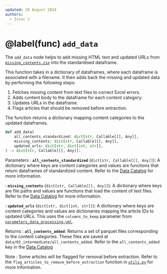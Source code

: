 ```yaml
---
updated: 29 August 2024
authors:
  - Issac J
---
```


# @label(func) `add_data`

The `add_data` node helps to add missing HTML text and updated URLs from [`missing_contents.zip`](https://drive.google.com/file/d/1KX7Jsc9LVn6ozsT1P87kTmjVYh4be2j2/view) into the standardised dataframe.

This function takes in a dictionary of dataframes, where each dataframe is associated with a filename. It then adds back the missing and updated data by performing the following steps:

1. Fetches missing content from text files to correct Excel errors.
2. Adds content body to the dataframe for each content category.
3. Updates URLs in the dataframe.
4. Flags articles that should be removed before extraction.

The function returns a dictionary mapping content categories to the updated dataframes.

```python
def add_data(
    all_contents_standardized: dict[str, Callable[[], Any]],
    missing_contents: dict[str, Callable[[], Any]],
    updated_urls: dict[str, dict[int, str]],
) -> dict[str, Callable[[], Any]]:
```

Parameters
: **`all_contents_standardized`** (`dict[str, Callable[[], Any]]`):
A dictionary where keys are content categories and values are functions that return dataframes of standardized content.
Refer to the [Data Catalog](https://github.com/Synapxe-DNA/healthhub-content-optimization/blob/main/content-optimization/conf/base/catalog.yml) for more information.

: **`missing_contents`** (`dict[str, Callable[[], Any]]`):
A dictionary where keys are file paths and values are functions that load the content of text files.
Refer to the [Data Catalog](https://github.com/Synapxe-DNA/healthhub-content-optimization/blob/main/content-optimization/conf/base/catalog.yml) for more information.

: **`updated_urls`** (`dict[str, dict[int, str]]`):
A dictionary where keys are content categories and values are dictionaries mapping the article IDs to updated URLs.
This uses the `columns_to_keep` parameter from [`parameters_data_processing.yml`](https://github.com/Synapxe-DNA/healthhub-content-optimization/blob/main/content-optimization/conf/base/parameters_data_processing.yml).

Returns
: **`all_contents_added`**:
Returns a set of parquet files corresponding to the content categories. These files are saved at `data/02_intermediate/all_contents_added`. Refer to the `all_contents_added` key in the [Data Catalog](https://github.com/Synapxe-DNA/healthhub-content-optimization/blob/main/content-optimization/conf/base/catalog.yml)

Note
: Some articles will be flagged for removal before extraction. Refer to the `flag_articles_to_remove_before_extraction` function in [`utils.py`](https://github.com/Synapxe-DNA/healthhub-content-optimization/blob/main/content-optimization/src/content_optimization/pipelines/data_processing/utils.py) for more information.
